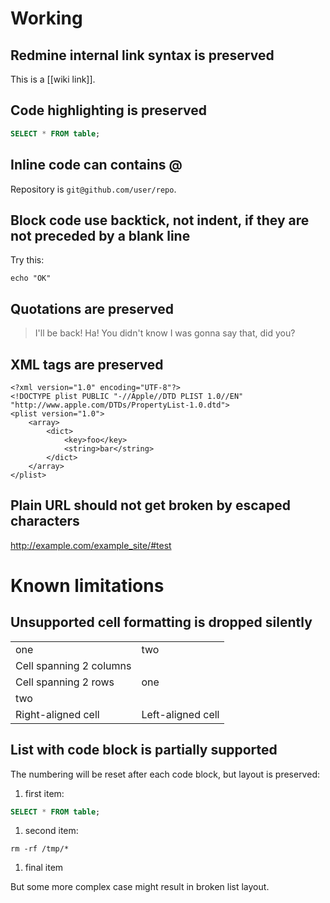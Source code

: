 # Working

## Redmine internal link syntax is preserved

This is a [[wiki link]].

## Code highlighting is preserved

``` sql
SELECT * FROM table;
```

## Inline code can contains @

Repository is `git@github.com/user/repo`.

## Block code use backtick, not indent, if they are not preceded by a blank line

Try this:

```
echo "OK"
```

## Quotations are preserved

> I'll be back\! Ha\! You didn't know I was gonna say that, did you?

## XML tags are preserved

    <?xml version="1.0" encoding="UTF-8"?>
    <!DOCTYPE plist PUBLIC "-//Apple//DTD PLIST 1.0//EN" "http://www.apple.com/DTDs/PropertyList-1.0.dtd">
    <plist version="1.0">
        <array>
            <dict>
                <key>foo</key>
                <string>bar</string>
            </dict>
        </array>
    </plist>

## Plain URL should not get broken by escaped characters

http://example.com/example_site/#test

# Known limitations

## Unsupported cell formatting is dropped silently

|                         |                   |
| ----------------------- | ----------------- |
| one                     | two               |
| Cell spanning 2 columns |
| Cell spanning 2 rows    | one               |
| two                     |
| Right-aligned cell      | Left-aligned cell |

## List with code block is partially supported

The numbering will be reset after each code block, but layout is preserved:

1.  first item:

``` sql
SELECT * FROM table;
```

1.  second item:

```
rm -rf /tmp/*
```

1.  final item

But some more complex case might result in broken list layout.
